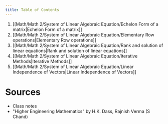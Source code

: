 ```yaml
---
title: Table of Contents
---
```


1. [[Math/Math 2/System of Linear Algebraic Equation/Echelon Form of a matrix|Echelon Form of a matrix]]
2. [[Math/Math 2/System of Linear Algebraic Equation/Elementary Row operations|Elementary Row operations]]
3. [[Math/Math 2/System of Linear Algebraic Equation/Rank and solution of linear equations|Rank and solution of linear equations]]
4. [[Math/Math 2/System of Linear Algebraic Equation/Iterative Methods|Iterative Methods]]
5. [[Math/Math 2/System of Linear Algebraic Equation/Linear Independence of Vectors|Linear Independence of Vectors]]

# Sources
* Class notes
* "Higher Engineering Mathematics" by H.K. Dass, Rajnish Verma (S Chand)